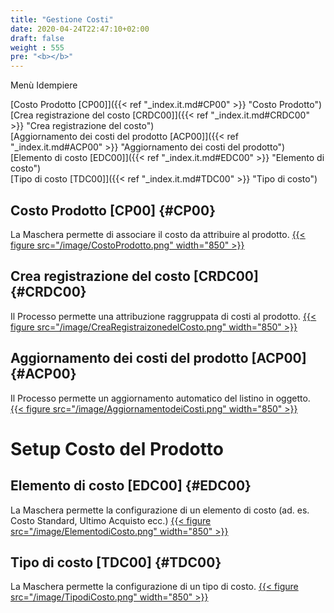 ```yaml
---
title: "Gestione Costi"
date: 2020-04-24T22:47:10+02:00
draft: false
weight : 555
pre: "<b></b>"
---
```


Menù Idempiere

[Costo Prodotto [CP00]]({{< ref "_index.it.md#CP00" >}} "Costo Prodotto") <br>
[Crea registrazione del costo [CRDC00]]({{< ref "_index.it.md#CRDC00" >}} "Crea registrazione del costo") <br>
[Aggiornamento dei costi del prodotto [ACP00]]({{< ref "_index.it.md#ACP00" >}} "Aggiornamento dei costi del prodotto") <br>
[Elemento di costo [EDC00]]({{< ref "_index.it.md#EDC00" >}} "Elemento di costo") <br>
[Tipo di costo [TDC00]]({{< ref "_index.it.md#TDC00" >}} "Tipo di costo") <br>

## Costo Prodotto [CP00] {#CP00}
La Maschera permette di associare il costo da attribuire al prodotto.
[{{< figure src="/image/CostoProdotto.png"  width="850"  >}}](/image/CostoProdotto.png)

## Crea registrazione del costo [CRDC00] {#CRDC00}
Il Processo permette una attribuzione raggruppata di costi al prodotto.
[{{< figure src="/image/CreaRegistraizonedelCosto.png"  width="850"  >}}](/image/CreaRegistraizonedelCosto.png)
## Aggiornamento dei costi del prodotto [ACP00] {#ACP00}
Il Processo permette un aggiornamento automatico del listino in oggetto.
[{{< figure src="/image/AggiornamentodeiCosti.png"  width="850"  >}}](/image/AggiornamentodeiCosti.png)

# Setup Costo del Prodotto
## Elemento di costo [EDC00] {#EDC00}
La Maschera permette la configurazione di un elemento di costo (ad. es. Costo Standard, Ultimo Acquisto ecc.)
[{{< figure src="/image/ElementodiCosto.png"  width="850"  >}}](/image/ElementodiCosto.png)
## Tipo di costo [TDC00] {#TDC00}
La Maschera permette la configurazione di un tipo di costo.
[{{< figure src="/image/TipodiCosto.png"  width="850"  >}}](/image/TipodiCosto.png)


